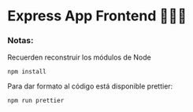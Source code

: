 # Express App Frontend 🔹💎🧊

### Notas:

Recuerden reconstruir los módulos de Node

```
npm install
```

Para dar formato al código está disponible prettier:

```
npm run prettier
```
